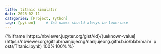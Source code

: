 ```yaml
---
title: titanic simulator
date: 2025-02-11
categories: [Project, Python]
tags: [python]     # TAG names should always be lowercase
---
```


<div class='notebook-embedded'>
{% iframe [https://nbviewer.jupyter.org/gist/{id}/{unknown-value](https://nbviewer.org/github/namjujeong/namjujeong.github.io/blob/main/_posts/Titanic.ipynb) 100% 100% %}
</div>
